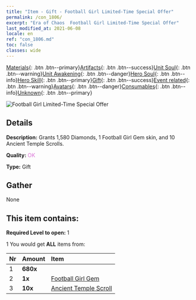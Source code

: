 ```yaml
---
title: "Item - Gift - Football Girl Limited-Time Special Offer"
permalink: /con_1806/
excerpt: "Era of Chaos  Football Girl Limited-Time Special Offer"
last_modified_at: 2021-06-08
locale: en
ref: "con_1806.md"
toc: false
classes: wide
---
```

 [Materials](/Items/){: .btn .btn--primary}[Artifacts](/Items/Artifacts/){: .btn .btn--success}[Unit Soul](/Items/UnitSoul/){: .btn .btn--warning}[Unit Awakening](/Items/UnitAwakening/){: .btn .btn--danger}[Hero Soul](/Items/HeroSoul/){: .btn .btn--info}[Hero Skill](/Items/HeroSkill/){: .btn .btn--primary}[Gift](/Items/Gift/){: .btn .btn--success}[Event related](/Items/Events/){: .btn .btn--warning}[Avatars](/Items/Avatars/){: .btn .btn--danger}[Consumables](/Items/Consumables/){: .btn .btn--info}[Unknown](/Items/Unknown/){: .btn .btn--primary}

 ![Football Girl Limited-Time Special Offer](/images/t/i_907100.png)

## Details
 **Description:** Grants 1,580 Diamonds, 1 Football Girl Gem skin, and 10 Ancient Temple Scrolls.

 **Quality:** <span style="color: #DA70D6">OK</span>

 **Type:** Gift

## Gather

  None

## This item contains:

 **Required Level to open:** 1

 1 You would get **ALL** items  from:

  | Nr | Amount |     Item    |
  |:---|:-------|:------------|
  | 1 |  **680x** | <i class="fas fa-gem"/> |  | 
  | 2 |  **1x** | [Football Girl Gem](/Items/con_1046/) |  | 
  | 3 |  **10x** | [Ancient Temple Scroll](/Items/con_697/) |  | 
